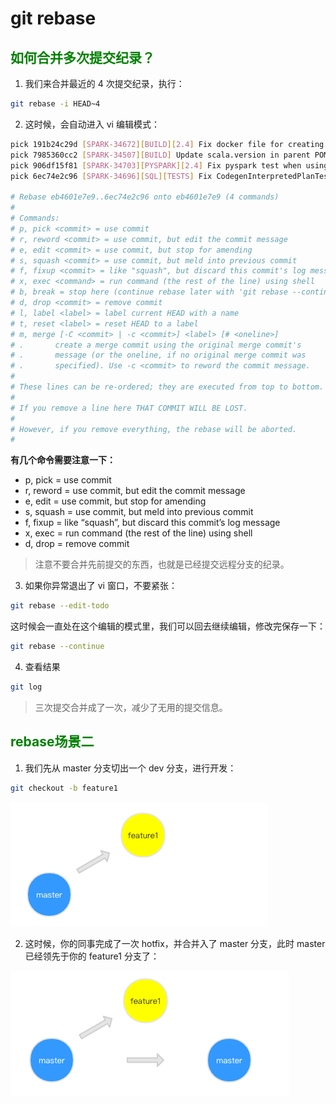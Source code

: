 # git rebase

##  <font color="green">如何合并多次提交纪录？</font>

1. 我们来合并最近的 4 次提交纪录，执行：
```bash
git rebase -i HEAD~4
```

2. 这时候，会自动进入 vi 编辑模式：
```bash
pick 191b24c29d [SPARK-34672][BUILD][2.4] Fix docker file for creating release
pick 7985360cc2 [SPARK-34507][BUILD] Update scala.version in parent POM when changing Scala version for cross-build
pick 906df15f81 [SPARK-34703][PYSPARK][2.4] Fix pyspark test when using sort_values on Pandas
pick 6ec74e2c96 [SPARK-34696][SQL][TESTS] Fix CodegenInterpretedPlanTest to generate correct test cases

# Rebase eb4601e7e9..6ec74e2c96 onto eb4601e7e9 (4 commands)
#
# Commands:
# p, pick <commit> = use commit
# r, reword <commit> = use commit, but edit the commit message
# e, edit <commit> = use commit, but stop for amending
# s, squash <commit> = use commit, but meld into previous commit
# f, fixup <commit> = like "squash", but discard this commit's log message
# x, exec <command> = run command (the rest of the line) using shell
# b, break = stop here (continue rebase later with 'git rebase --continue')
# d, drop <commit> = remove commit
# l, label <label> = label current HEAD with a name
# t, reset <label> = reset HEAD to a label
# m, merge [-C <commit> | -c <commit>] <label> [# <oneline>]
# .       create a merge commit using the original merge commit's
# .       message (or the oneline, if no original merge commit was
# .       specified). Use -c <commit> to reword the commit message.
#
# These lines can be re-ordered; they are executed from top to bottom.
#
# If you remove a line here THAT COMMIT WILL BE LOST.
#
# However, if you remove everything, the rebase will be aborted.
#
```

**有几个命令需要注意一下：**

- p, pick = use commit
- r, reword = use commit, but edit the commit message
- e, edit = use commit, but stop for amending
- s, squash = use commit, but meld into previous commit
- f, fixup = like “squash”, but discard this commit’s log message
- x, exec = run command (the rest of the line) using shell
- d, drop = remove commit

> 注意不要合并先前提交的东西，也就是已经提交远程分支的纪录。

3. 如果你异常退出了 vi 窗口，不要紧张：

```bash
git rebase --edit-todo
```

这时候会一直处在这个编辑的模式里，我们可以回去继续编辑，修改完保存一下：
```bash
git rebase --continue
```

4. 查看结果

```bash
git log
```

> 三次提交合并成了一次，减少了无用的提交信息。

## <font color="green">rebase场景二</font>

1. 我们先从 master 分支切出一个 dev 分支，进行开发：
```bash
git checkout -b feature1
```

![feature](./picture\git_rebase_1-1615452483331.png)

2. 这时候，你的同事完成了一次 hotfix，并合并入了 master 分支，此时 master 已经领先于你的 feature1 分支了：

![](./picture\git2.png)